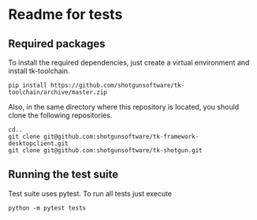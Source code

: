 Readme for tests
================

Required packages
-----------------
To install the required dependencies, just create a virtual environment and install tk-toolchain.

```shell
pip install https://github.com/shotgunsoftware/tk-toolchain/archive/master.zip
```

Also, in the same directory where this repository is located, you should clone the following repositories.

```shell
cd..
git clone git@github.com:shotgunsoftware/tk-framework-desktopclient.git
git clone git@github.com:shotgunsoftware/tk-shotgun.git
```

Running the test suite
-----------------------
Test suite uses pytest. To run all tests just execute

```shell
python -m pytest tests
```
